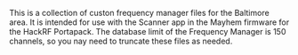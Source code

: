 This is a collection of custon frequency manager files for the Baltimore area. It is intended for use with the Scanner app in the Mayhem firmware for the HackRF Portapack. 
The database limit of the Frequency Manager is 150 channels, so you nay need to truncate these files as needed.
